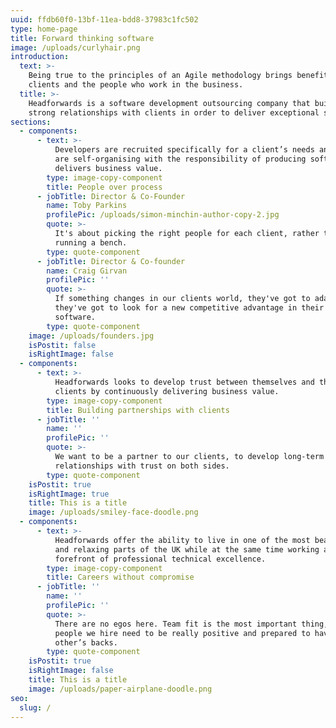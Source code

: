 ```yaml
---
uuid: ffdb60f0-13bf-11ea-bdd8-37983c1fc502
type: home-page
title: Forward thinking software
image: /uploads/curlyhair.png
introduction:
  text: >-
    Being true to the principles of an Agile methodology brings benefits to both
    clients and the people who work in the business.
  title: >-
    Headforwards is a software development outsourcing company that builds
    strong relationships with clients in order to deliver exceptional software.
sections:
  - components:
      - text: >-
          Developers are recruited specifically for a client’s needs and teams
          are self-organising with the responsibility of producing software that
          delivers business value.
        type: image-copy-component
        title: People over process
      - jobTitle: Director & Co-Founder
        name: Toby Parkins
        profilePic: /uploads/simon-minchin-author-copy-2.jpg
        quote: >-
          It's about picking the right people for each client, rather than
          running a bench. 
        type: quote-component
      - jobTitle: Director & Co-founder
        name: Craig Girvan
        profilePic: ''
        quote: >-
          If something changes in our clients world, they've got to adapt,
          they've got to look for a new competitive advantage in their
          software. 
        type: quote-component
    image: /uploads/founders.jpg
    isPostit: false
    isRightImage: false
  - components:
      - text: >-
          Headforwards looks to develop trust between themselves and their
          clients by continuously delivering business value.
        type: image-copy-component
        title: Building partnerships with clients
      - jobTitle: ''
        name: ''
        profilePic: ''
        quote: >-
          We want to be a partner to our clients, to develop long-term
          relationships with trust on both sides.
        type: quote-component
    isPostit: true
    isRightImage: true
    title: This is a title
    image: /uploads/smiley-face-doodle.png
  - components:
      - text: >-
          Headforwards offer the ability to live in one of the most beautiful
          and relaxing parts of the UK while at the same time working at the
          forefront of professional technical excellence.
        type: image-copy-component
        title: Careers without compromise
      - jobTitle: ''
        name: ''
        profilePic: ''
        quote: >-
          There are no egos here. Team fit is the most important thing, so the
          people we hire need to be really positive and prepared to have each
          other’s backs.
        type: quote-component
    isPostit: true
    isRightImage: false
    title: This is a title
    image: /uploads/paper-airplane-doodle.png
seo:
  slug: /
---
```


